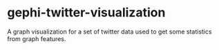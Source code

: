 gephi-twitter-visualization
===========================

A graph visualization for a set of twitter data used to get some statistics from graph features.
